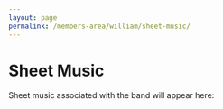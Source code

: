 ```yaml
---
layout: page
permalink: /members-area/william/sheet-music/
---
```

<h1>Sheet Music</h1>
Sheet music associated with the band will appear here:

